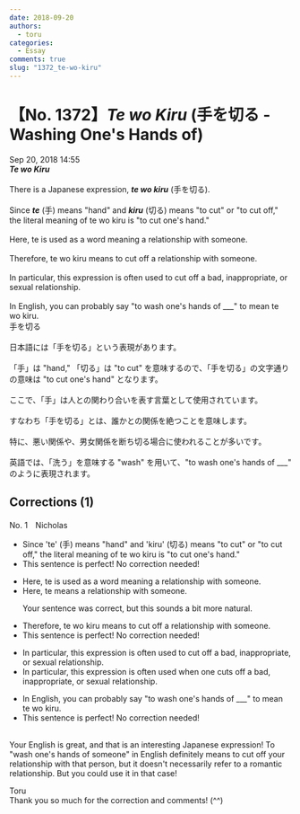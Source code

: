 ```yaml
---
date: 2018-09-20
authors:
  - toru
categories:
  - Essay
comments: true
slug: "1372_te-wo-kiru"
---
```


# 【No. 1372】<strong><em>Te wo Kiru</strong></em> (手を切る - Washing One's Hands of)
<div class="date">Sep 20, 2018 14:55</div>
<div id="post"><div id="body_show_ori">
<strong><em>Te wo Kiru</strong></em><br/><br/>There is a Japanese expression, <strong><em>te wo kiru</em></strong> (手を切る).<br/><br/>Since <strong><em>te</em></strong> (手) means "hand" and <strong><em>kiru</em></strong> (切る) means "to cut" or "to cut off," the literal meaning of te wo kiru is "to cut one's hand."<br/><br/>Here, te is used as a word meaning a relationship with someone.<br/><br/>Therefore, te wo kiru means to cut off a relationship with someone.<br/><br/>In particular, this expression is often used to cut off a bad, inappropriate, or sexual relationship.<br/><br/>In English, you can probably say "to wash one's hands of ___" to mean te wo kiru.
</div></div>

<!-- more -->

<div id="post_ja"><div id="body_show_mo">
手を切る<br/><br/>日本語には「手を切る」という表現があります。<br/><br/>「手」は "hand," 「切る」は "to cut" を意味するので、「手を切る」の文字通りの意味は "to cut one's hand" となります。<br/><br/>ここで、「手」は人との関わり合いを表す言葉として使用されています。<br/><br/>すなわち「手を切る」とは、誰かとの関係を絶つことを意味します。<br/><br/>特に、悪い関係や、男女関係を断ち切る場合に使われることが多いです。<br/><br/>英語では、「洗う」を意味する "wash" を用いて、"to wash one's hands of ___" のように表現されます。
</div></div>

## Corrections (1)
<div id="block"><div class="first_name"> No. 1　<span class="just_name">Nicholas</span></div><div id="block2">
<ul class="correction_field">
<li class="incorrect">Since 'te' (手) means "hand" and 'kiru' (切る) means "to cut" or "to cut off," the literal meaning of te wo kiru is "to cut one's hand."</li>
<li class="corrected perfect">This sentence is perfect! No correction needed!</li>
</ul>
<ul class="correction_field">
<li class="incorrect">Here, te is used as a word meaning a relationship with someone.</li>
<li class="corrected correct">
Here, te means a relationship with someone.
<p class="correction_comment">Your sentence was correct, but this sounds a bit more natural.</p>
</li>
</ul>
<ul class="correction_field">
<li class="incorrect">Therefore, te wo kiru means to cut off a relationship with someone.</li>
<li class="corrected perfect">This sentence is perfect! No correction needed!</li>
</ul>
<ul class="correction_field">
<li class="incorrect">In particular, this expression is often used to cut off a bad, inappropriate, or sexual relationship.</li>
<li class="corrected correct">
In particular, this expression is often used when one cuts off a bad, inappropriate, or sexual relationship.
</li>
</ul>
<ul class="correction_field">
<li class="incorrect">In English, you can probably say "to wash one's hands of ___" to mean te wo kiru.</li>
<li class="corrected perfect">This sentence is perfect! No correction needed!</li>
</ul>
<p class="comment_small">
 <br/>
 Your English is great, and that is an interesting Japanese expression! To "wash one's hands of someone" in English definitely means to cut off your relationship with that person, but it doesn't necessarily refer to a romantic relationship. But you could use it in that case!
</p>

</div><div class="name"><span class="just_name">Toru</span><br>
Thank you so much for the correction and comments! (^^)
</div>
</div>
